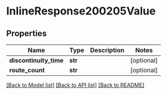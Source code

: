 # InlineResponse200205Value

## Properties
Name | Type | Description | Notes
------------ | ------------- | ------------- | -------------
**discontinuity_time** | **str** |  | [optional] 
**route_count** | **str** |  | [optional] 

[[Back to Model list]](../README.md#documentation-for-models) [[Back to API list]](../README.md#documentation-for-api-endpoints) [[Back to README]](../README.md)

